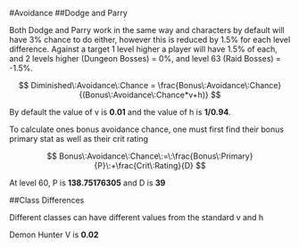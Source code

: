 #Avoidance
##Dodge and Parry

Both Dodge and Parry work in the same way and characters by default will have 3% chance to do either, however this is reduced by 1.5% for each level difference. Against a target 1 level higher a player will have 1.5% of each, and 2 levels higher (Dungeon Bosses) = 0%, and level 63 (Raid Bosses) = -1.5%.

$$
Diminished\:Avoidance\:Chance = \frac{Bonus\:Avoidance\:Chance} {(Bonus\:Avoidance\:Chance*v+h)}
$$

By default the value of v is **0.01** and the value of h is **1/0.94**.

To calculate ones bonus avoidance chance, one must first find their bonus primary stat as well as their crit rating

$$
Bonus\:Avoidance\:Chance\:=\:\frac{Bonus\:Primary}{P}\:+\frac{Crit\:Rating}{D}
$$

At level 60, P is **138.75176305** and D is **39**


##Class Differences

Different classes can have different values from the standard v and h


Demon Hunter V is **0.02**